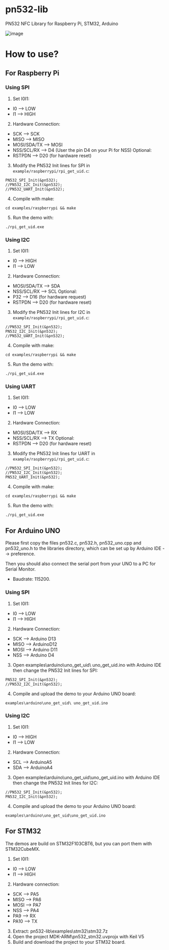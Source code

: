 # pn532-lib
PN532 NFC Library for Raspberry Pi, STM32, Arduino

![image](https://alexnld.com/wp-content/uploads/2015/12/f2b42bd1-8b12-4b6a-a20b-21c06679b724.jpg)

# How to use?

## For Raspberry Pi

### Using SPI
1.  Set I0I1:
-   I0 --> LOW
-   I1 --> HIGH
2.  Hardware Connection:
-   SCK --> SCK
-   MISO --> MISO
-   MOSI/SDA/TX --> MOSI
-   NSS/SCL/RX --> D4 (User the pin D4 on your Pi for NSS)
Optional: 
-   RSTPDN --> D20 (for hardware reset)
3.  Modify the PN532 Init lines for SPI in `example/raspberrypi/rpi_get_uid.c`:
```
PN532_SPI_Init(&pn532);
//PN532_I2C_Init(&pn532);
//PN532_UART_Init(&pn532);
```
4.  Compile with make:
```
cd examples/raspberrypi && make
```
5.  Run the demo with:
```
./rpi_get_uid.exe
```

### Using I2C
1.  Set I0I1:
-   I0 --> HIGH
-   I1 --> LOW
2.  Hardware Connection:
-   MOSI/SDA/TX --> SDA
-   NSS/SCL/RX --> SCL
Optional: 
-   P32 --> D16 (for hardware request)
-   RSTPDN --> D20 (for hardware reset)
3.  Modify the PN532 Init lines for I2C in `example/raspberrypi/rpi_get_uid.c`:
```
//PN532_SPI_Init(&pn532);
PN532_I2C_Init(&pn532);
//PN532_UART_Init(&pn532);
```
4.  Compile with make:
```
cd examples/raspberrypi && make
```
5.  Run the demo with:
```
./rpi_get_uid.exe
```

### Using UART
1.  Set I0I1:
-   I0 --> LOW
-   I1 --> LOW
2.  Hardware Connection:
-   MOSI/SDA/TX --> RX
-   NSS/SCL/RX --> TX
Optional: 
-   RSTPDN --> D20 (for hardware reset)
3.  Modify the PN532 Init lines for UART in `example/raspberrypi/rpi_get_uid.c`:
```
//PN532_SPI_Init(&pn532);
//PN532_I2C_Init(&pn532);
PN532_UART_Init(&pn532);
```
4.  Compile with make:
```
cd examples/raspberrypi && make
```
5.  Run the demo with:
```
./rpi_get_uid.exe
```

## For Arduino UNO
Please first copy the files pn532.c, pn532.h, pn532_uno.cpp and pn532_uno.h to the libraries directory,
which can be set up by Arduino IDE --> preference.

Then you should also connect the serial port from your UNO to a PC for Serial Monitor. 
-   Baudrate: 115200.

### Using SPI
1.  Set I0I1:
-   I0 --> LOW
-   I1 --> HIGH
2.  Hardware Connection:
-   SCK --> Arduino D13
-   MISO --> ArduinoD12
-   MOSI --> Arduino D11
-   NSS --> Arduino D4

3.  Open examples\arduino\uno_get_uid\ uno_get_uid.ino with Arduino IDE then change the PN532 Init lines for SPI:
```
PN532_SPI_Init(&pn532);
//PN532_I2C_Init(&pn532);
```
4.  Compile and upload the demo to your Arduino UNO board:
```
examples\arduino\uno_get_uid\ uno_get_uid.ino
```

### Using I2C
1.  Set I0I1:
-   I0 --> HIGH
-   I1 --> LOW
2.  Hardware Connection:
- 	SCL --> ArduinoA5
- 	SDA --> ArduinoA4
3.  Open examples\arduino\uno_get_uid\uno_get_uid.ino with Arduino IDE then change the PN532 Init lines for I2C:
```
//PN532_SPI_Init(&pn532);
PN532_I2C_Init(&pn532);
```
4.  Compile and upload the demo to your Arduino UNO board:
```
examples\arduino\uno_get_uid\uno_get_uid.ino
```

## For STM32
The demos are build on STM32F103CBT6, but you can port them with STM32CubeMX.

1.  Set I0I1:
-   I0 --> LOW
-   I1 --> HIGH
2.  Hardware connection:
-   SCK --> PA5
-   MISO --> PA6
-   MOSI --> PA7
-   NSS --> PA4
-   PA9 --> RX
-   PA10 --> TX
3.  Extract: pn532-lib\examples\stm32\stm32.7z
4.  Open the project MDK-ARM\pn532_stm32.uvprojx with Keil V5
5.  Build and download the project to your STM32 board.

